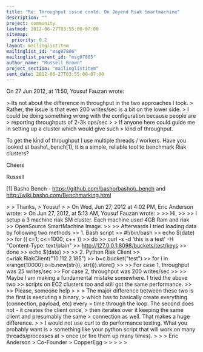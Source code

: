 ```yaml
---
title: "Re: Throughput issue contd. On Joyend Riak Smartmachine"
description: ""
project: community
lastmod: 2012-06-27T03:55:00-07:00
sitemap:
  priority: 0.2
layout: mailinglistitem
mailinglist_id: "msg07806"
mailinglist_parent_id: "msg07805"
author_name: "Russell Brown"
project_section: "mailinglistitem"
sent_date: 2012-06-27T03:55:00-07:00
---
```


On 27 Jun 2012, at 11:50, Yousuf Fauzan wrote:

&gt; Its not about the difference in throughput in the two approaches I took. 
&gt; Rather, the issue is that even 200 writes/sec is a bit on the lower side.
&gt; I could be doing something wrong with the configuration because people are 
&gt; reporting throughputs of 2-3k ops/sec
&gt; 
&gt; If anyone here could guide me in setting up a cluster which would give such 
&gt; kind of throughput.

To get the kind of throughput I use multiple threads / workers. Have you looked 
at basho\\_bench[1], it is a simple, reliable tool to benchmark Riak clusters?

Cheers

Russell

[1] Basho Bench - https://github.com/basho/basho\\_bench and 
http://wiki.basho.com/Benchmarking.html

&gt; 
&gt; Thanks,
&gt; Yousuf
&gt; 
&gt; On Wed, Jun 27, 2012 at 4:02 PM, Eric Anderson  wrote:
&gt; On Jun 27, 2012, at 5:13 AM, Yousuf Fauzan  wrote:
&gt; 
&gt;&gt; Hi,
&gt;&gt; 
&gt;&gt; I setup a 3 machine riak SM cluster. Each machine used 4GB Ram and riak 
&gt;&gt; OpenSource SmartMachine Image.
&gt;&gt; 
&gt;&gt; Afterwards I tried loading data by following two methods
&gt;&gt; 1. Bash script
&gt;&gt; #!/bin/bash
&gt;&gt; echo $(date)
&gt;&gt; for (( c=1; c&lt;=1000; c++ ))
&gt;&gt; do
&gt;&gt; curl -s -d 'this is a test' -H "Content-Type: text/plain" 
&gt;&gt; http://127.0.0.1:8098/buckets/test/keys
&gt;&gt; done
&gt;&gt; echo $(date)
&gt;&gt; 
&gt;&gt; 2. Python Riak Client
&gt;&gt; c=riak.RiakClient("10.112.2.185") 
&gt;&gt; b=c.bucket("test")
&gt;&gt; for i in xrange(10000):o=b.new(str(i), str(i)).store()
&gt;&gt; 
&gt;&gt; For case 1, throughput was 25 writes/sec
&gt;&gt; For case 2, throughput was 200 writes/sec
&gt;&gt; 
&gt;&gt; Maybe I am making a fundamental mistake somewhere. I tried the above two 
&gt;&gt; scripts on EC2 clusters too and still got the same performance.
&gt;&gt; 
&gt;&gt; Please, someone help
&gt; 
&gt; 
&gt; The major difference between these two is the first is executing a binary, 
&gt; which has to basically create everything (connection, payload, etc) every 
&gt; time through the loop. The second does not - it creates the client once, 
&gt; then iterates over it keeping the same client and presumably the same 
&gt; connection as well. That makes a huge difference.
&gt; 
&gt; I would not use curl to do performance testing. What you probably want is 
&gt; something like your python script that will work on many threads/processes at 
&gt; once (or fire them up many times).
&gt; 
&gt; 
&gt; Eric Anderson
&gt; Co-Founder
&gt; CopperEgg
&gt; 
&gt; 
&gt; 
&gt; 
&gt; 

